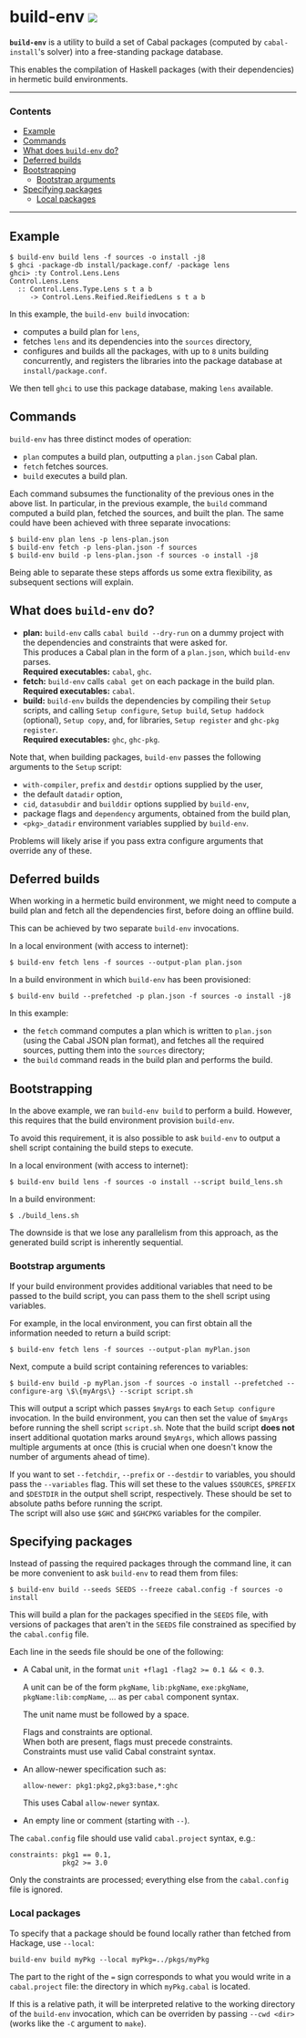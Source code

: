 # build-env <a href="https://hackage.haskell.org/package/build-env" alt="Hackage"><img src="https://img.shields.io/hackage/v/build-env.svg" /></a>

**`build-env`** is a utility to build a set of Cabal packages (computed
by `cabal-install`'s solver) into a free-standing package database.

This enables the compilation of Haskell packages (with their dependencies)
in hermetic build environments.

---

### Contents

- [Example](#example)
- [Commands](#commands)
- [What does `build-env` do?](#what-does-build-env-do)
- [Deferred builds](#deferred-builds)
- [Bootstrapping](#bootstrapping)
  - [Bootstrap arguments](#bootstrap-arguments)
- [Specifying packages](#specifying-packages)
  - [Local packages](#local-packages)

---

## Example

```
$ build-env build lens -f sources -o install -j8
$ ghci -package-db install/package.conf/ -package lens
ghci> :ty Control.Lens.Lens
Control.Lens.Lens
  :: Control.Lens.Type.Lens s t a b
     -> Control.Lens.Reified.ReifiedLens s t a b
```

In this example, the `build-env build` invocation:

  - computes a build plan for `lens`,
  - fetches `lens` and its dependencies into the `sources` directory,
  - configures and builds all the packages, with up to `8` units building
    concurrently, and registers the libraries into the package database at
    `install/package.conf`.

We then tell `ghci` to use this package database, making `lens` available.

## Commands

`build-env` has three distinct modes of operation:

  - `plan` computes a build plan, outputting a `plan.json` Cabal plan.
  - `fetch` fetches sources.
  - `build` executes a build plan.

Each command subsumes the functionality of the previous ones in the above list.
In particular, in the previous example, the `build` command computed a build
plan, fetched the sources, and built the plan. The same could have been achieved
with three separate invocations:

```
$ build-env plan lens -p lens-plan.json
$ build-env fetch -p lens-plan.json -f sources
$ build-env build -p lens-plan.json -f sources -o install -j8
```

Being able to separate these steps affords us some extra flexibility, as
subsequent sections will explain.

## What does `build-env` do?

- **plan:** `build-env` calls `cabal build --dry-run` on a dummy
  project with the dependencies and constraints that were asked for.  
  This produces a Cabal plan in the form of a `plan.json`, which `build-env`
  parses.  
  **Required executables:** `cabal`, `ghc`.
- **fetch:** `build-env` calls `cabal get` on each package in the build plan.  
  **Required executables:** `cabal`.
- **build:** `build-env` builds the dependencies by compiling their `Setup`
  scripts, and calling `Setup configure`, `Setup build`,
  `Setup haddock` (optional), `Setup copy`, and, for libraries, `Setup register`
  and `ghc-pkg register`.  
  **Required executables:** `ghc`, `ghc-pkg`.

Note that, when building packages, `build-env` passes the following arguments
to the `Setup` script:

  - `with-compiler`, `prefix` and `destdir` options supplied by the user,
  - the default `datadir` option,
  - `cid`, `datasubdir` and `builddir` options supplied by `build-env`,
  - package flags and `dependency` arguments, obtained from the build plan,
  - `<pkg>_datadir` environment variables supplied by `build-env`.

Problems will likely arise if you pass extra configure arguments that override
any of these.

## Deferred builds

When working in a hermetic build environment, we might need to compute a build
plan and fetch all the dependencies first, before doing an offline build.

This can be achieved by two separate `build-env` invocations.

In a local environment (with access to internet):

```
$ build-env fetch lens -f sources --output-plan plan.json
```

In a build environment in which `build-env` has been provisioned:

```
$ build-env build --prefetched -p plan.json -f sources -o install -j8
```

In this example:

  - the `fetch` command computes a plan which is written to
    `plan.json` (using the Cabal JSON plan format), and fetches all
    the required sources, putting them into the `sources` directory;
  - the `build` command reads in the build plan and performs the build.

## Bootstrapping

In the above example, we ran `build-env build` to perform a build. However,
this requires that the build environment provision `build-env`.

To avoid this requirement, it is also possible to ask `build-env` to output
a shell script containing the build steps to execute.

In a local environment (with access to internet):

```
$ build-env build lens -f sources -o install --script build_lens.sh
```

In a build environment:

```
$ ./build_lens.sh
```

The downside is that we lose any parallelism from this approach, as the
generated build script is inherently sequential.

### Bootstrap arguments

If your build environment provides additional variables that need to be passed
to the build script, you can pass them to the shell script using variables.

For example, in the local environment, you can first obtain all the information
needed to return a build script:

```
$ build-env fetch lens -f sources --output-plan myPlan.json
```

Next, compute a build script containing references to variables:

```
$ build-env build -p myPlan.json -f sources -o install --prefetched --configure-arg \$\{myArgs\} --script script.sh
```

This will output a script which passes `$myArgs` to each `Setup configure`
invocation. In the build environment, you can then set the value of `$myArgs`
before running the shell script `script.sh`. Note that the build script
__does not__ insert additional quotation marks around `$myArgs`, which allows
passing multiple arguments at once (this is crucial when one doesn't know
the number of arguments ahead of time).

If you want to set `--fetchdir`, `--prefix` or `--destdir` to variables,
you should pass the `--variables` flag. This will set these to the values
`$SOURCES`, `$PREFIX` and `$DESTDIR` in the output shell script, respectively.
These should be set to absolute paths before running the script.  
The script will also use `$GHC` and `$GHCPKG` variables for the compiler.  

## Specifying packages

Instead of passing the required packages through the command line,
it can be more convenient to ask `build-env` to read them from files:

```
$ build-env build --seeds SEEDS --freeze cabal.config -f sources -o install
```

This will build a plan for the packages specified in the `SEEDS` file,
with versions of packages that aren't in the `SEEDS` file constrained as
specified by the `cabal.config` file.

Each line in the seeds file should be one of the following:

  - A Cabal unit, in the format `unit +flag1 -flag2 >= 0.1 && < 0.3`.

    A unit can be of the form `pkgName`, `lib:pkgName`, `exe:pkgName`,
    `pkgName:lib:compName`, ... as per `cabal` component syntax.

    The unit name must be followed by a space.

    Flags and constraints are optional.  
    When both are present, flags must precede constraints.  
    Constraints must use valid Cabal constraint syntax.

  - An allow-newer specification such as:

    ```
    allow-newer: pkg1:pkg2,pkg3:base,*:ghc
    ```

    This uses Cabal `allow-newer` syntax.

  - An empty line or comment (starting with `--`).

The `cabal.config` file should use valid `cabal.project` syntax, e.g.:

```cabal
constraints: pkg1 == 0.1,
             pkg2 >= 3.0
```

Only the constraints are processed; everything else from the `cabal.config`
file is ignored.

### Local packages

To specify that a package should be found locally rather than fetched from
Hackage, use `--local`:

```
build-env build myPkg --local myPkg=../pkgs/myPkg
```

The part to the right of the `=` sign corresponds to what you would write
in a `cabal.project` file: the directory in which `myPkg.cabal` is located.

If this is a relative path, it will be interpreted relative to the working
directory of the `build-env` invocation, which can be overriden by passing
`--cwd <dir>` (works like the `-C` argument to `make`).
